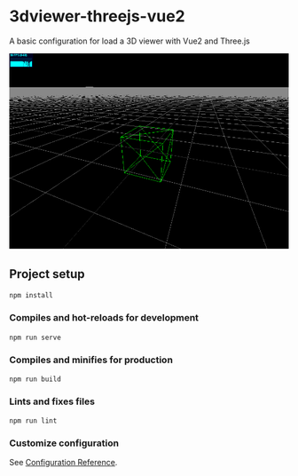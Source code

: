 # 3dviewer-threejs-vue2

A basic configuration for load a 3D viewer with Vue2 and Three.js

![3D Viewer](https://github.com/ncdev2015/3DViewerThreejs-Vue2/blob/master/src/assets/sample.png)

## Project setup

```
npm install
```

### Compiles and hot-reloads for development

```
npm run serve
```

### Compiles and minifies for production

```
npm run build
```

### Lints and fixes files

```
npm run lint
```

### Customize configuration

See [Configuration Reference](https://cli.vuejs.org/config/).
